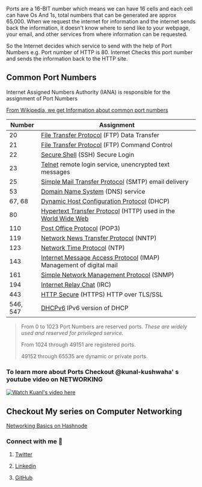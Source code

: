 Ports are a 16-BIT number which means we can have 16 cells and each cell can have Os And 1s, total numbers that can be generated are approx 65,000. When we request the internet for information and the internet sends back the information, it doesn't know where to send like to your webpage, your email, and other services from where information can be requested.

So the Internet decides which service to send with the help of Port Numbers e.g. Port number of HTTP is 80. Internet Checks this port number and sends the information back to the HTTP site.

## Common Port Numbers

Internet Assigned Numbers Authority (IANA) is responsible for the assignment of Port Numbers

[From Wikipedia, we get Information about common port numbers](https://en.wikipedia.org/wiki/Port_(computer_networking)#Common_port_numbers)

| Number | Assignment |
| --- | --- |
| 20 | [File Transfer Protocol](https://en.wikipedia.org/wiki/File_Transfer_Protocol) (FTP) Data Transfer |
| 21 | [File Transfer Protocol](https://en.wikipedia.org/wiki/File_Transfer_Protocol) (FTP) Command Control |
| 22 | [Secure Shell](https://en.wikipedia.org/wiki/Secure_Shell) (SSH) Secure Login |
| 23 | [Telnet](https://en.wikipedia.org/wiki/Telnet) remote login service, unencrypted text messages |
| 25 | [Simple Mail Transfer Protocol](https://en.wikipedia.org/wiki/Simple_Mail_Transfer_Protocol) (SMTP) email delivery |
| 53 | [Domain Name System](https://en.wikipedia.org/wiki/Domain_Name_System) (DNS) service |
| 67, 68 | [Dynamic Host Configuration Protocol](https://en.wikipedia.org/wiki/Dynamic_Host_Configuration_Protocol) (DHCP) |
| 80 | [Hypertext Transfer Protocol](https://en.wikipedia.org/wiki/Hypertext_Transfer_Protocol) (HTTP) used in the [World Wide Web](https://en.wikipedia.org/wiki/World_Wide_Web) |
| 110 | [Post Office Protocol](https://en.wikipedia.org/wiki/Post_Office_Protocol) (POP3) |
| 119 | [Network News Transfer Protocol](https://en.wikipedia.org/wiki/Network_News_Transfer_Protocol) (NNTP) |
| 123 | [Network Time Protocol](https://en.wikipedia.org/wiki/Network_Time_Protocol) (NTP) |
| 143 | [Internet Message Access Protocol](https://en.wikipedia.org/wiki/Internet_Message_Access_Protocol) (IMAP) Management of digital mail |
| 161 | [Simple Network Management Protocol](https://en.wikipedia.org/wiki/Simple_Network_Management_Protocol) (SNMP) |
| 194 | [Internet Relay Chat](https://en.wikipedia.org/wiki/Internet_Relay_Chat) (IRC) |
| 443 | [HTTP Secure](https://en.wikipedia.org/wiki/HTTP_Secure) (HTTPS) HTTP over TLS/SSL |
| 546, 547 | [DHCPv6](https://en.wikipedia.org/wiki/DHCPv6) IPv6 version of DHCP |

> From 0 to 1023 Port Numbers are reserved ports. *These are widely used and reserved for privileged service.*
> 
> From 1024 through 49151 are registered ports.
> 
> 49152 through 65535 are dynamic or private ports.

### To learn more about Ports Checkout @kunal-kushwaha' s youtube video on NETWORKING

[![Watch Kuanl's video here](https://img.youtube.com/vi/IPvYjXCsTg8/maxresdefault.jpg)](https://youtu.be/vt5fpE0bzSY)

## Checkout My series on Computer Networking

[Networking Basics on Hashnode](https://ankitmishra.hashnode.dev/series/networking-basics) 

### Connect with me 🤝

1.  [Twitter](https://twitter.com/AnkitMishraexe)
    
2.  [Linkedin](https://www.linkedin.com/in/ankitmishra1106/)
    
3.  [GitHub](https://github.com/ankitmrmishra)
